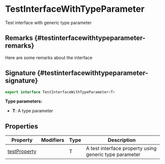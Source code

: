
# TestInterfaceWithTypeParameter

Test interface with generic type parameter

## Remarks {#testinterfacewithtypeparameter-remarks}

Here are some remarks about the interface

## Signature {#testinterfacewithtypeparameter-signature}

```typescript
export interface TestInterfaceWithTypeParameter<T> 
```
<b>Type parameters:</b> 

* <b>T</b>: A type parameter



## Properties

|  Property | Modifiers | Type | Description |
|  --- | --- | --- | --- |
|  [testProperty](docs/simple-suite-test/testinterfacewithtypeparameter-testproperty-propertysignature) |  | T | A test interface property using generic type parameter |

